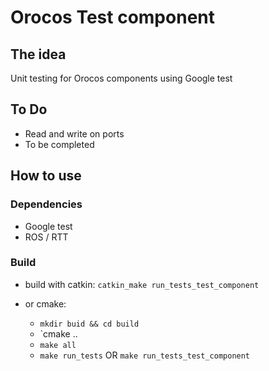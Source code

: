 # Orocos Test component #

## The idea
Unit testing for Orocos components using Google test

## To Do
- Read and write on ports
- To be completed

## How to use

### Dependencies
- Google test
- ROS / RTT

### Build
- build with catkin:
`catkin_make run_tests_test_component`

- or cmake:
    - `mkdir buid && cd build`
    - `cmake ..
    - `make all`
    - `make run_tests` OR `make run_tests_test_component`

